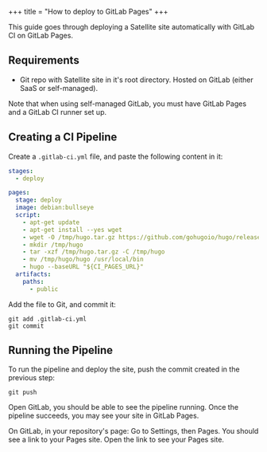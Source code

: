 +++
title = "How to deploy to GitLab Pages"
+++

This guide goes through deploying a Satellite site automatically with GitLab CI on GitLab Pages.

## Requirements

- Git repo with Satellite site in it's root directory. Hosted on GitLab (either SaaS or self-managed).

Note that when using self-managed GitLab, you must have GitLab Pages and a GitLab CI runner set up.

## Creating a CI Pipeline

Create a `.gitlab-ci.yml` file, and paste the following content in it:

```yml
stages:
  - deploy

pages:
  stage: deploy
  image: debian:bullseye
  script:
    - apt-get update
    - apt-get install --yes wget
    - wget -O /tmp/hugo.tar.gz https://github.com/gohugoio/hugo/releases/download/v0.111.3/hugo_0.111.3_linux-amd64.tar.gz
    - mkdir /tmp/hugo
    - tar -xzf /tmp/hugo.tar.gz -C /tmp/hugo
    - mv /tmp/hugo/hugo /usr/local/bin
    - hugo --baseURL "${CI_PAGES_URL}"
  artifacts:
    paths:
      - public
```

Add the file to Git, and commit it:

```
git add .gitlab-ci.yml
git commit
```

## Running the Pipeline

To run the pipeline and deploy the site, push the commit created in the previous step:

```
git push
```

Open GitLab, you should be able to see the pipeline running.
Once the pipeline succeeds, you may see your site in GitLab Pages.

On GitLab, in your repository's page: Go to Settings, then Pages.
You should see a link to your Pages site.
Open the link to see your Pages site.
